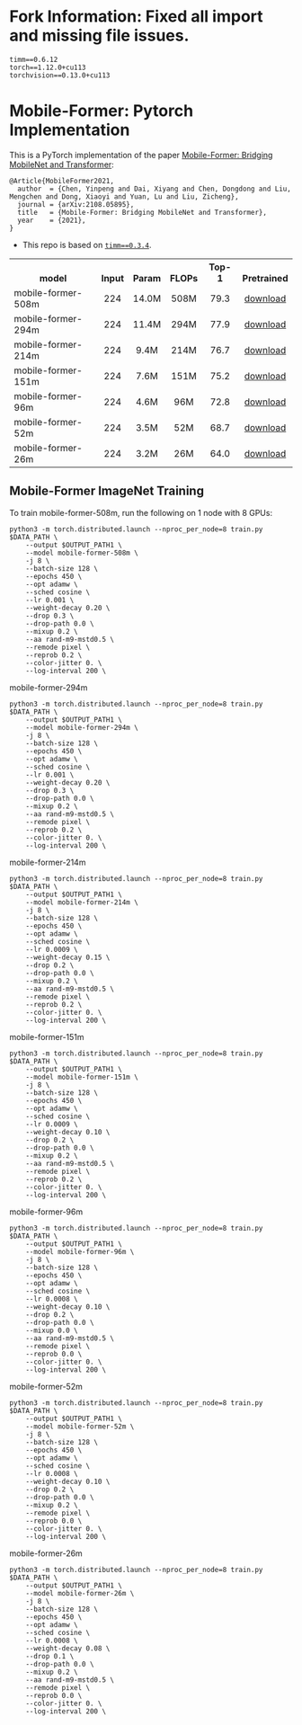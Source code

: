 # Fork Information: Fixed all import and missing file issues.
`timm==0.6.12`<br>
`torch==1.12.0+cu113`<br>
`torchvision==0.13.0+cu113`<br>

# Mobile-Former: Pytorch Implementation

This is a PyTorch implementation of the paper [Mobile-Former: Bridging MobileNet and Transformer](https://arxiv.org/abs/2108.05895):
```
@Article{MobileFormer2021,
  author  = {Chen, Yinpeng and Dai, Xiyang and Chen, Dongdong and Liu, Mengchen and Dong, Xiaoyi and Yuan, Lu and Liu, Zicheng},
  journal = {arXiv:2108.05895},
  title   = {Mobile-Former: Bridging MobileNet and Transformer},
  year    = {2021},
}
```

* This repo is based on [`timm==0.3.4`](https://github.com/rwightman/pytorch-image-models).

<table><tbody>
<!-- START TABLE -->
<!-- TABLE HEADER -->
<th valign="bottom">model</th>
<th valign="bottom">Input</th>
<th valign="bottom">Param</th>
<th valign="bottom">FLOPs</th>
<th valign="bottom">Top-1</th>
<th valign="bottom">Pretrained</th>
<!-- TABLE BODY -->
<tr><td align="left">mobile-former-508m</td>
<td align="center">224</td>
<td align="center">14.0M</td>
<td align="center">508M</td>
<td align="center">79.3</td>
<td align="center"><a href="https://drive.google.com/file/d/1bqLIcpbCaxK-Eb4wcxk0iJpFJ1nXfGuF/view?usp=sharing">download</a></td>
</tr>
<tr><td align="left">mobile-former-294m</td>
<td align="center">224</td>
<td align="center">11.4M</td>
<td align="center">294M</td>
<td align="center">77.9</td>
<td align="center"><a href="https://drive.google.com/file/d/1JBSM7NJ60fN9TgT5sMnbhmbZwrzcBd0r/view?usp=sharing">download</a></td>
</tr>
<tr><td align="left">mobile-former-214m</td>
<td align="center">224</td>
<td align="center">9.4M</td>
<td align="center">214M</td>
<td align="center">76.7</td>
<td align="center"><a href="https://drive.google.com/file/d/13MOjdIMMBJgqyq_ld-grRhBBHOFU5Ggd/view?usp=sharing">download</a></td>
</tr>
<tr><td align="left">mobile-former-151m</td>
<td align="center">224</td>
<td align="center">7.6M</td>
<td align="center">151M</td>
<td align="center">75.2</td>
<td align="center"><a href="https://drive.google.com/file/d/1w4QO-zhJ8QI1zGu7iOZ7lXxYJ5G1VXdF/view?usp=sharing">download</a></td>
</tr>
<tr><td align="left">mobile-former-96m</td>
<td align="center">224</td>
<td align="center">4.6M</td>
<td align="center">96M</td>
<td align="center">72.8</td>
<td align="center"><a href="https://drive.google.com/file/d/1kMbRceswujtliCHKr-nxMFsrkvBrEfrW/view?usp=sharing">download</a></td>
</tr>
<tr><td align="left">mobile-former-52m</td>
<td align="center">224</td>
<td align="center">3.5M</td>
<td align="center">52M</td>
<td align="center">68.7</td>
<td align="center"><a href="https://drive.google.com/file/d/1ekq_FPl57gjIlYX16Ll0nBuEyB0pjgGt/view?usp=sharing">download</a></td>
</tr>
<tr><td align="left">mobile-former-26m</td>
<td align="center">224</td>
<td align="center">3.2M</td>
<td align="center">26M</td>
<td align="center">64.0</td>
<td align="center"><a href="https://drive.google.com/file/d/15uWYzx2VWWUjacZQHB56vOHzKxQDlp5O/view?usp=sharing">download</a></td>
</tr>
</tbody></table>

## Mobile-Former ImageNet Training

To train mobile-former-508m, run the following on 1 node with 8 GPUs:
```
python3 -m torch.distributed.launch --nproc_per_node=8 train.py $DATA_PATH \
    --output $OUTPUT_PATH1 \
    --model mobile-former-508m \
    -j 8 \
    --batch-size 128 \
    --epochs 450 \
    --opt adamw \
    --sched cosine \
    --lr 0.001 \
    --weight-decay 0.20 \
    --drop 0.3 \
    --drop-path 0.0 \
    --mixup 0.2 \
    --aa rand-m9-mstd0.5 \
    --remode pixel \
    --reprob 0.2 \
    --color-jitter 0. \
    --log-interval 200 \
```

mobile-former-294m
```
python3 -m torch.distributed.launch --nproc_per_node=8 train.py $DATA_PATH \
    --output $OUTPUT_PATH1 \
    --model mobile-former-294m \
    -j 8 \
    --batch-size 128 \
    --epochs 450 \
    --opt adamw \
    --sched cosine \
    --lr 0.001 \
    --weight-decay 0.20 \
    --drop 0.3 \
    --drop-path 0.0 \
    --mixup 0.2 \
    --aa rand-m9-mstd0.5 \
    --remode pixel \
    --reprob 0.2 \
    --color-jitter 0. \
    --log-interval 200 \
```
mobile-former-214m
```
python3 -m torch.distributed.launch --nproc_per_node=8 train.py $DATA_PATH \
    --output $OUTPUT_PATH1 \
    --model mobile-former-214m \
    -j 8 \
    --batch-size 128 \
    --epochs 450 \
    --opt adamw \
    --sched cosine \
    --lr 0.0009 \
    --weight-decay 0.15 \
    --drop 0.2 \
    --drop-path 0.0 \
    --mixup 0.2 \
    --aa rand-m9-mstd0.5 \
    --remode pixel \
    --reprob 0.2 \
    --color-jitter 0. \
    --log-interval 200 \
```

mobile-former-151m
```
python3 -m torch.distributed.launch --nproc_per_node=8 train.py $DATA_PATH \
    --output $OUTPUT_PATH1 \
    --model mobile-former-151m \
    -j 8 \
    --batch-size 128 \
    --epochs 450 \
    --opt adamw \
    --sched cosine \
    --lr 0.0009 \
    --weight-decay 0.10 \
    --drop 0.2 \
    --drop-path 0.0 \
    --mixup 0.2 \
    --aa rand-m9-mstd0.5 \
    --remode pixel \
    --reprob 0.2 \
    --color-jitter 0. \
    --log-interval 200 \
```

mobile-former-96m
```
python3 -m torch.distributed.launch --nproc_per_node=8 train.py $DATA_PATH \
    --output $OUTPUT_PATH1 \
    --model mobile-former-96m \
    -j 8 \
    --batch-size 128 \
    --epochs 450 \
    --opt adamw \
    --sched cosine \
    --lr 0.0008 \
    --weight-decay 0.10 \
    --drop 0.2 \
    --drop-path 0.0 \
    --mixup 0.0 \
    --aa rand-m9-mstd0.5 \
    --remode pixel \
    --reprob 0.0 \
    --color-jitter 0. \
    --log-interval 200 \
```

mobile-former-52m
```
python3 -m torch.distributed.launch --nproc_per_node=8 train.py $DATA_PATH \
    --output $OUTPUT_PATH1 \
    --model mobile-former-52m \
    -j 8 \
    --batch-size 128 \
    --epochs 450 \
    --opt adamw \
    --sched cosine \
    --lr 0.0008 \
    --weight-decay 0.10 \
    --drop 0.2 \
    --drop-path 0.0 \
    --mixup 0.2 \
    --remode pixel \
    --reprob 0.0 \
    --color-jitter 0. \
    --log-interval 200 \
```

mobile-former-26m
```
python3 -m torch.distributed.launch --nproc_per_node=8 train.py $DATA_PATH \
    --output $OUTPUT_PATH1 \
    --model mobile-former-26m \
    -j 8 \
    --batch-size 128 \
    --epochs 450 \
    --opt adamw \
    --sched cosine \
    --lr 0.0008 \
    --weight-decay 0.08 \
    --drop 0.1 \
    --drop-path 0.0 \
    --mixup 0.2 \
    --aa rand-m9-mstd0.5 \
    --remode pixel \
    --reprob 0.0 \
    --color-jitter 0. \
    --log-interval 200 \
```
